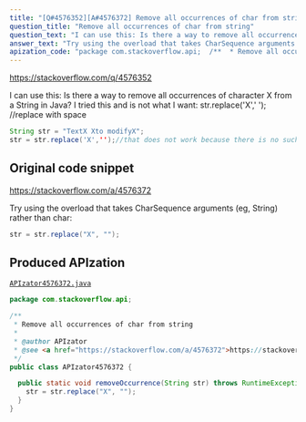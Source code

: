 ```yaml
---
title: "[Q#4576352][A#4576372] Remove all occurrences of char from string"
question_title: "Remove all occurrences of char from string"
question_text: "I can use this: Is there a way to remove all occurrences of character X from a String in Java? I tried this and is not what I want: str.replace('X',' '); //replace with space"
answer_text: "Try using the overload that takes CharSequence arguments (eg, String) rather than char:"
apization_code: "package com.stackoverflow.api;  /**  * Remove all occurrences of char from string  *  * @author APIzator  * @see <a href=\"https://stackoverflow.com/a/4576372\">https://stackoverflow.com/a/4576372</a>  */ public class APIzator4576372 {    public static void removeOccurrence(String str) throws RuntimeException {     str = str.replace(\"X\", \"\");   } }"
---
```


https://stackoverflow.com/q/4576352

I can use this:
Is there a way to remove all occurrences of character X from a String in Java?
I tried this and is not what I want: str.replace(&#x27;X&#x27;,&#x27; &#x27;); //replace with space


```java
String str = "TextX Xto modifyX";
str = str.replace('X','');//that does not work because there is no such character ''
```


## Original code snippet

https://stackoverflow.com/a/4576372

Try using the overload that takes CharSequence arguments (eg, String) rather than char:

```java
str = str.replace("X", "");
```

## Produced APIzation

[`APIzator4576372.java`](https://github.com/pasqualesalza/apization-temp-data/raw/master/apizations/java/APIzator4576372.java)

```java
package com.stackoverflow.api;

/**
 * Remove all occurrences of char from string
 *
 * @author APIzator
 * @see <a href="https://stackoverflow.com/a/4576372">https://stackoverflow.com/a/4576372</a>
 */
public class APIzator4576372 {

  public static void removeOccurrence(String str) throws RuntimeException {
    str = str.replace("X", "");
  }
}

```